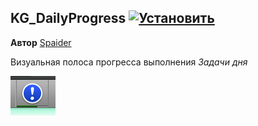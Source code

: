 ## KG_DailyProgress [![Установить](http://s43.radikal.ru/i101/1406/15/25aa0cc99cf2.png)](https://github.com/voidmain02/KgScripts/raw/master/scripts/KG_DailyProgress.user.js)
**Автор** [Spaider](http://klavogonki.ru/u/#/44096/)

Визуальная полоса прогресса выполнения _Задачи дня_

![Полоса прогресса выполнения Задачи Дня](img/KG_DailyProgress.png "Полоса прогресса выполнения Задачи Дня")
